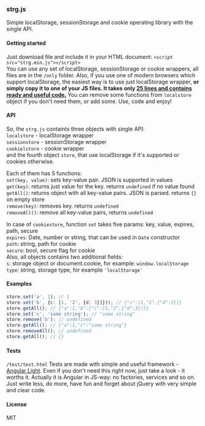 ### strg.js
Simple localStorage, sessionStorage and cookie operating library with the single API.
#### Getting started
Just download file and include it in your HTML document: `<script src="strg.min.js"></script>`<br>
You can use any set of localStorage, sessionStorage or cookie wrappers, all files are in the `/only` folder.
Also, if you use one of modern browsers which support localStorage, the easiest way is to use just localStorage wrapper, **or simply copy it to one of your JS files. It takes only [25 lines and contains ready and useful code.](https://github.com/fend25/strg.js/blob/master/only/localstore.js)** You can remove some functions from `localstore` object if you don't need them, or add some. Use, code and enjoy!
#### API
So, the `strg.js` containts three objects with single API:<br>
`localstore` - localStorage wrapper<br>
`sessionstore` - sessionStorage wrapper<br>
`cookielstore` - cookie wrapper<br>
and the fourth object `store`, that use localStorage if it's supported or cookies otherwise.

Each of them has 5 functions:<br>
`set(key, value)`: sets key-value pair. JSON is supported in values<br>
`get(key)`: returns just value for the key. returns `undefined` if no value found<br>
`getAll()`: returns object with all key-value pairs. JSON is parsed. returns `{}` on empty store<br>
`remove(key)`: removes key. returns `undefined`<br>
`removeAll()`: remove all key-value pairs, returns `undefined`<br>

In case of `cookiestore`, function `set` takes five params: key, value, expires, path, secure<br>
`expires`: Date, number or string, that can be used in `Date` constructor<br>
`path`: string, path for cookie<br>
`secure`: bool, secure flag for cookie<br>
Also, all objects contains two additional fields:<br>
`s`: storage object or document.cookie, for example: `window.localStorage`<br>
`type`: string, storage type, for example `'localStorage'`
#### Examples
```javascript
store.set('a', 1); // 1
store.set('b', {c: [1, '2', {d: 3}]})); // {"c":[1,"2",{"d":3}]}
store.getAll(); // {"a":1,"b":{"c":[1,"2",{"d":3}]}}
store.set('c', 'some string'); // "some string"
store.remove('b'); // undefined
store.getAll(); // {"a":1,"c":"some string"}
store.removeAll(); // undefined
store.getAll(); // {}
```
#### Tests
`/test/test.html`
Tests are made with simple and useful framework - [Angular Light](http://angularlight.org/). Even if you don't need this right now, just take a look - it worths it. Actually it is Angular in JS-way: no factories, services and so on. Just write less, do more, have fun and forget about jQuery with very simple and clear code.
#### License
MIT
